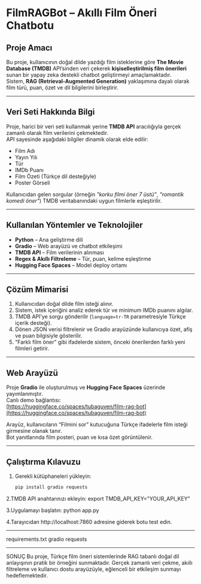 #  FilmRAGBot – Akıllı Film Öneri Chatbotu

##  Proje Amacı
Bu proje, kullanıcının doğal dilde yazdığı film isteklerine göre **The Movie Database (TMDB)** API’sinden veri çekerek **kişiselleştirilmiş film önerileri** sunan bir yapay zeka destekli chatbot geliştirmeyi amaçlamaktadır.  
Sistem, **RAG (Retrieval-Augmented Generation)** yaklaşımına dayalı olarak film türü, puan, özet ve dil bilgilerini birleştirir.

---

##  Veri Seti Hakkında Bilgi
Proje, harici bir veri seti kullanmak yerine **TMDB API** aracılığıyla gerçek zamanlı olarak film verilerini çekmektedir.  
API sayesinde aşağıdaki bilgiler dinamik olarak elde edilir:
- Film Adı  
- Yayın Yılı  
- Tür  
- IMDb Puanı  
- Film Özeti (Türkçe dil desteğiyle)  
- Poster Görseli  

Kullanıcıdan gelen sorgular (örneğin *"korku filmi öner 7 üstü"*, *"romantik komedi öner"*) TMDB veritabanındaki uygun filmlerle eşleştirilir.

---

##  Kullanılan Yöntemler ve Teknolojiler
- **Python** – Ana geliştirme dili  
- **Gradio** – Web arayüzü ve chatbot etkileşimi  
- **TMDB API** – Film verilerinin alınması  
- **Regex & Akıllı Filtreleme** – Tür, puan, kelime eşleştirme  
- **Hugging Face Spaces** – Model deploy ortamı  

---

##  Çözüm Mimarisi
1. Kullanıcıdan doğal dilde film isteği alınır.  
2. Sistem, istek içeriğini analiz ederek tür ve minimum IMDb puanını algılar.  
3. TMDB API’ye sorgu gönderilir (`language=tr-TR` parametresiyle Türkçe içerik desteği).  
4. Dönen JSON verisi filtrelenir ve Gradio arayüzünde kullanıcıya özet, afiş ve puan bilgisiyle gösterilir.  
5. “Farklı film öner” gibi ifadelerde sistem, önceki önerilerden farklı yeni filmleri getirir.  

---

##  Web Arayüzü
Proje **Gradio** ile oluşturulmuş ve **Hugging Face Spaces** üzerinde yayımlanmıştır.  
Canlı demo bağlantısı:  
 [https://huggingface.co/spaces/tubaguven/film-rag-bot](https://huggingface.co/spaces/tubaguven/film-rag-bot)

Arayüz, kullanıcıların “Filmini sor” kutucuğuna Türkçe ifadelerle film isteği girmesine olanak tanır.  
Bot yanıtlarında film posteri, puan ve kısa özet görüntülenir.

---

##  Çalıştırma Kılavuzu
1. Gerekli kütüphaneleri yükleyin:
   ```bash
   pip install gradio requests

2.TMDB API anahtarınızı ekleyin:
 export TMDB_API_KEY="YOUR_API_KEY"

3.Uygulamayı başlatın:
 python app.py

 4.Tarayıcıdan http://localhost:7860 adresine giderek botu test edin.

 ---

 requirements.txt
 gradio
 requests

---

SONUÇ
Bu proje, Türkçe film öneri sistemlerinde RAG tabanlı doğal dil anlayışının pratik bir örneğini sunmaktadır. Gerçek zamanlı veri çekme, akıllı filtreleme ve kullanıcı dostu arayüzüyle, eğlenceli bir etkileşim sunmayı hedeflemektedir.
